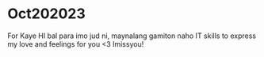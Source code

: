 # Oct202023
For Kaye
HI bal para imo jud ni, maynalang gamiton naho IT skills to express my love and feelings for you <3 Imissyou!
